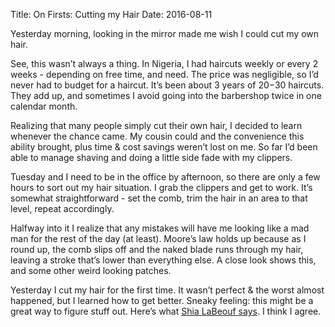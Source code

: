 Title: On Firsts: Cutting my Hair
Date: 2016-08-11



Yesterday morning, looking in the mirror made me wish I could cut my own hair.

See, this wasn’t always a thing. In Nigeria, I had haircuts weekly or every 2 weeks - depending on free time, and need. The price was negligible, so I’d never had to budget for a haircut. 
It’s been about 3 years of $20-$30 haircuts. They add up, and sometimes I avoid going into the barbershop twice in one calendar month.

Realizing that many people simply cut their own hair, I decided to learn whenever the chance came. My cousin could and the convenience this ability brought, plus time & cost savings weren’t lost on me. So far I’d been able to manage shaving and doing a little side fade with my clippers.

Tuesday and I need to be in the office by afternoon, so there are only a few hours to sort out my hair situation. I grab the clippers and get to work. It’s somewhat straightforward - set the comb, trim the hair in an area to that level, repeat accordingly.

Halfway into it I realize that any mistakes will have me looking like a mad man for the rest of the day (at least).
Moore’s law holds up because as I round up, the comb slips off and the naked blade runs through my hair, leaving a stroke that’s lower than everything else. A close look shows this, and some other weird looking patches. 

Yesterday I cut my hair for the first time. It wasn’t perfect & the worst almost happened, but I learned how to get better. Sneaky feeling: this might be a great way to figure stuff out. 
Here’s what [Shia LaBeouf says](https://www.youtube.com/watch?v=ZXsQAXx_ao0). I think I agree.
